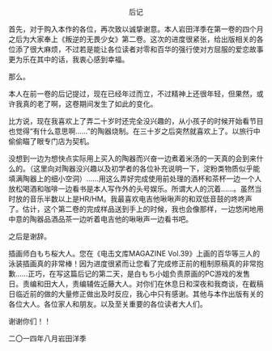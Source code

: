 <p align="center">后记</p>

首先，对于购入本作的各位，再次致以诚挚谢意。本人岩田洋季在第一卷的四个月之后为大家奉上《叛逆的无畏少女》第二卷。这次的进度很紧张，给出版相关的各位添了很大麻烦，不过若是能让各位读者对零和百华的强行使对方屈服的爱恋故事更为乐在其中的话，我衷心感到幸福。

那么。

本人在前一卷的后记提过，现在已经年过而立，不过精神上还很年轻，但果然，或许我真的老了啊，这卷期间发生了如此的变化。

比方说，现在我喜欢上了弄二十岁时还完全没兴趣的，从小孩子的时候开始看节目也觉得“有什么意思啊……”的陶器烧制。在三十岁之后突然就喜欢上了。以旅行中偷偷瞄了眼专门店为契机。

没想到一边为想快点实际用上买入的陶器而兴奋一边煮着米汤的一天真的会到来什么的。（这里向对陶器没兴趣以及初学者的各位补充说明一下，淀粉类物质似乎能填满陶器上的细小空洞）……用这么弄好完成使用前处理的酒杯和茶杯一边一个人放松喝酒和咖啡一边看书是本人写作外的头号娱乐。所谓大人的沉着……。虽然当时放的音乐半数以上是HR/HM。我最喜欢电吉他啾啾声的和双低音鼓的咚咚声了。估计，这个第二卷的完成样品送到手上的时候，我也会像那样，一边悠闲地用中意的陶器品酒品茶一边听着电吉他的啾啾声一边看书吧。

之后是谢辞。

插画师白もち桜大人。您在《电击文库MAGAZINE Vol.39》上画的百华等三人的泳装插画真的非常棒！因为进度很紧而让您看了完成修正前的粗制原稿真的非常抱歉……正巧，在写这篇后记的第二天，是白もち小姐负责原画的PC游戏的发售日。责编和田大人，责编辅佐近藤大人。对你们在休息日和深夜和我商谈，在截稿日临近前的做的大量修正做出及时反应，我心中只有感谢。其他与本作出版有关的各位大人。各位家人和朋友。以及至关重要的各位读者大人们。

谢谢你们！！

二〇一四年八月岩田洋季

